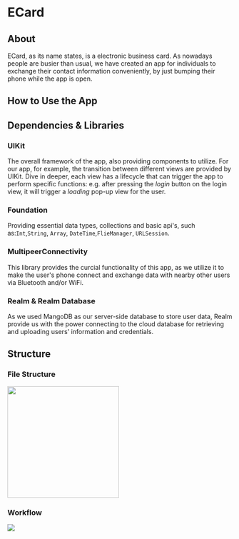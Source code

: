 # ECard
## About
ECard, as its name states, is a electronic business card. As nowadays people are busier than usual, 
we have created an app for individuals to exchange their contact information conveniently, by just bumping their phone while the app is open.

## How to Use the App

## Dependencies & Libraries

### UIKit
The overall framework of the app, also providing components to utilize. For our app, for example, the transition between different views are provided by UIKit. Dive in deeper, each view has a lifecycle that can trigger the app to perform specific functions: e.g. after pressing the *login* button on the login view, it will trigger a *loading* pop-up view for the user.

### Foundation
Providing essential data types, collections and basic api's, such as:```Int```,```String```, ```Array```, ```DateTime```,```FlieManager```, ```URLSession```.

### MultipeerConnectivity
This library provides the curcial functionality of this app, as we utilize it to make the user's phone connect and exchange data with nearby other users via Bluetooth and/or WiFi.


### Realm & Realm Database
As we used MangoDB as our server-side database to store user data, Realm provide us with the power connecting to the cloud database for retrieving and uploading users' information and credentials.



## Structure
### File Structure
<img src="https://user-images.githubusercontent.com/78742794/196007857-2b13ab12-46eb-4a43-8f92-4efbbc9efa59.png" width="250"/>

### Workflow
<img src="https://user-images.githubusercontent.com/78742794/196007692-8e8781c1-6e8c-49d7-958c-0bc6ec31c1b4.png"/>


